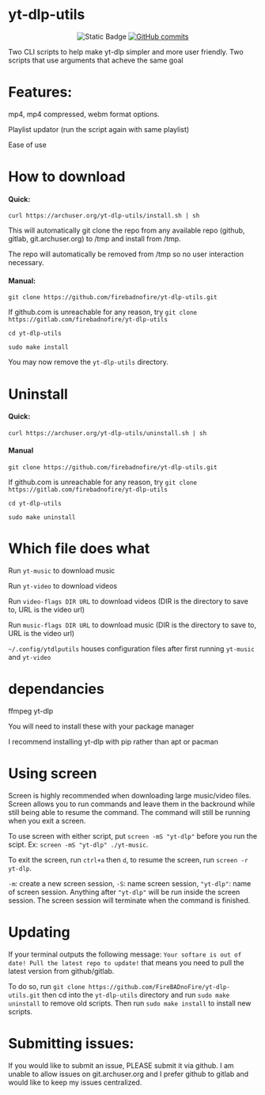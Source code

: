 # yt-dlp-utils
<p align="center">
  <img alt="Static Badge" src="https://img.shields.io/badge/Easy_to_use-Easy_to_install-green">
  <a href="https://github.com/firebadnofire/yt-dlp-utils/commit/"><img src="https://img.shields.io/github/commits-since/firebadnofire/yt-dlp-utils/v1.0.0.svg" alt="GitHub commits"/></a>
</p>




Two CLI scripts to help make yt-dlp simpler and more user friendly.
Two scripts that use arguments that acheve the same goal

# Features:
 mp4, mp4 compressed, webm format options. 

Playlist updator (run the script again with same playlist)

Ease of use

# How to download

#### Quick:

`curl https://archuser.org/yt-dlp-utils/install.sh | sh`

This will automatically git clone the repo from any available repo (github, gitlab, git.archuser.org) to /tmp and install from /tmp.

The repo will automatically be removed from /tmp so no user interaction necessary.

#### Manual:
`git clone https://github.com/firebadnofire/yt-dlp-utils.git`

If github.com is unreachable for any reason, try `git clone https://gitlab.com/firebadnofire/yt-dlp-utils`

`cd yt-dlp-utils`

`sudo make install`

You may now remove the `yt-dlp-utils` directory.

# Uninstall

#### Quick:

`curl https://archuser.org/yt-dlp-utils/uninstall.sh | sh`

#### Manual

`git clone https://github.com/firebadnofire/yt-dlp-utils.git`

If github.com is unreachable for any reason, try `git clone https://gitlab.com/firebadnofire/yt-dlp-utils`

`cd yt-dlp-utils`

`sudo make uninstall`

# Which file does what
Run `yt-music` to download music

Run `yt-video` to download videos

Run `video-flags DIR URL` to download videos (DIR is the directory to save to, URL is the video url)

Run `music-flags DIR URL` to download music (DIR is the directory to save to, URL is the video url)

`~/.config/ytdlputils` houses configuration files after first running `yt-music` and `yt-video`

# dependancies
ffmpeg yt-dlp

You will need to install these with your package manager

I recommend installing yt-dlp with pip rather than apt or pacman

# Using screen
Screen is highly recommended when downloading large music/video files. Screen allows you to run commands and leave them in the backround while still being able to resume the command. The command will still be running when you exit a screen.

To use screen with either script, put `screen -mS "yt-dlp"` before you run the scipt. Ex: `screen -mS "yt-dlp" ./yt-music`. 

To exit the screen, run `ctrl+a` then `d`, to resume the screen, run `screen -r yt-dlp`.

`-m`: create a new screen session, `-S`: name screen session, `"yt-dlp"`: name of screen session. Anything after `"yt-dlp"` will be run inside the screen session. The screen session will terminate when the command is finished.

# Updating
If your terminal outputs the following message:
`Your softare is out of date! Pull the latest repo to update!`
that means you need to pull the latest version from github/gitlab.

To do so, run `git clone https://github.com/FireBADnoFire/yt-dlp-utils.git` then cd into the `yt-dlp-utils` directory and run `sudo make uninstall` to remove old scripts. Then run `sudo make install` to install new scripts.

# Submitting issues:
If you would like to submit an issue, PLEASE submit it via github. I am unable to allow issues on git.archuser.org and I prefer github to gitlab and would like to keep my issues centralized. 
